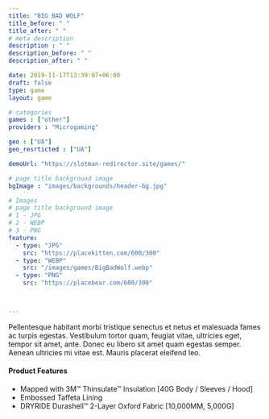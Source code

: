 ```yaml
---
title: "BIG BAD WOLF"
title_before: " "
title_after: " " 
# meta description
description : " "
description_before: " "
description_after: " " 

date: 2019-11-17T13:39:07+06:00
draft: false
type: game
layout: game

# categories
games : ["other"]
providers : "Microgaming"

geo : ["UA"]
geo_resrticted : ["UA"]

demoUrl: "https://slotman-redirector.site/games/"

# page title background image
bgImage : "images/backgrounds/header-bg.jpg"

# Images
# page title background image
# 1 - JPG
# 2 - WEBP
# 3 - PNG
feature:
  - type: "JPG"
    src: "https://placekitten.com/600/300"
  - type: "WEBP"
    src: "/images/games/BigBadWolf.webp"
  - type: "PNG"
    src: "https://placebear.com/600/300"



---
```


Pellentesque habitant morbi tristique senectus et netus et malesuada fames ac turpis egestas. Vestibulum tortor quam, feugiat vitae, ultricies eget, tempor sit amet, ante. Donec eu libero sit amet quam egestas semper. Aenean ultricies mi vitae est. Mauris placerat eleifend leo.

#### Product Features

* Mapped with 3M™ Thinsulate™ Insulation [40G Body / Sleeves / Hood]
* Embossed Taffeta Lining
* DRYRIDE Durashell™ 2-Layer Oxford Fabric [10,000MM, 5,000G]